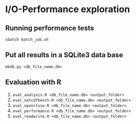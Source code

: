 # I/O-Performance exploration

## Running performance tests
```sbatch batch_job.sh``` 

## Put all results in a SQLite3 data base
```mkdb.py <db_file_name.db>``` 

## Evaluation with R
1. ```eval_analysis.R <db_file_name.db> <output_folder>```	
1. ```eval_netcdfbench.R <db_file_name.db> <output_folder>```
1. ```eval_openclose.R <db_file_name.db> <output_folder>``` 	
1. ```eval_performance.R <db_file_name.db> <output_folder>``` 	
1. ```eval_readwrite.R <db_file_name.db> <output_folder>```
	
